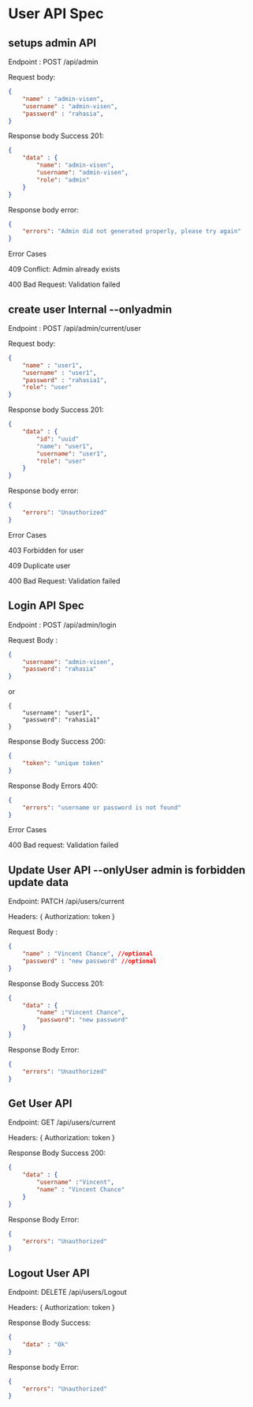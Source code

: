 # User API Spec

## setups admin API 

Endpoint : POST /api/admin

Request body: 
```json
{
	"name" : "admin-visen",
	"username" : "admin-visen",
	"password" : "rahasia",
}
```

Response body Success 201:
```json
{
	"data" : {
		"name": "admin-visen",
		"username": "admin-visen",
		"role": "admin"
	}	
}
```

Response body error:
```json
{
	"errors": "Admin did not generated properly, please try again"
}
```

Error Cases

409 Conflict: Admin already exists

400 Bad Request: Validation failed

## create user Internal --onlyadmin

Endpoint : POST /api/admin/current/user

Request body: 
```json
{	
	"name" : "user1",
	"username" : "user1",
	"password" : "rahasia1",
	"role": "user"
}
```

Response body Success 201:
```json
{
	"data" : {
		"id": "uuid"
		"name": "user1",
		"username": "user1",
		"role": "user"
	}	
}
```

Response body error:
```json
{
	"errors": "Unauthorized"
}
```

Error Cases

403 Forbidden for user

409 Duplicate user

400 Bad Request: Validation failed


## Login API Spec

Endpoint : POST /api/admin/login

Request Body : 
```json
{
	"username": "admin-visen",
	"password": "rahasia"
}
```
 or 
 
```
{
	"username": "user1",
	"password": "rahasia1"
}
```

Response Body Success 200:

```json
{
	"token": "unique token"
}
```

Response Body Errors 400:
```json
{
	"errors": "username or password is not found"
}
```

Error Cases

400 Bad request: Validation failed

## Update User API --onlyUser admin is forbidden update data

Endpoint: PATCH /api/users/current

Headers: {
	Authorization: token
}

Request Body :
 
```json
{
	"name" : "Vincent Chance", //optional
	"password" : "new password" //optional
}
```

Response Body Success 201:

```json
{
	"data" : {
		"name" :"Vincent Chance",
		"password": "new password"
	}
}
```

Response Body Error:

```json
{
	"errors": "Unauthorized"
}
```

## Get User API

Endpoint: GET /api/users/current

Headers: {
	Authorization: token
}

Response Body Success 200:

```json
{
	"data" : {
		"username" :"Vincent",
		"name" : "Vincent Chance"
	}
}
```

Response Body Error:

```json
{
	"errors": "Unauthorized"
}
```

## Logout User API

Endpoint: DELETE /api/users/Logout

Headers: {
	Authorization: token
}

Response Body Success:

```json
{
	"data" : "Ok"
}
```

Response body Error:

```json
{
	"errors": "Unauthorized"
}
```
